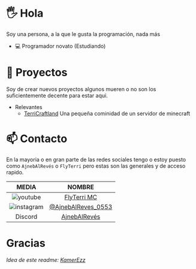 # 🖐 Hola

Soy una persona, a la que le gusta la programación, nada más

- 💻 Programador novato (Estudiando)

# 🌱 Proyectos

Soy de crear nuevos proyectos algunos mueren o no son los suficientemente decente para estar aqui.

- Relevantes
  - [TerriCraftland](https://TerriCraftland.tk/) Una pequeña cominidad de un servidor de minecraft

# 📫 Contacto

En la mayoria o en gran parte de las redes sociales tengo o estoy puesto como `AjnebAlRevés` o `FlyTerri` pero estas son las generales y de acceso rapido.

|                     MEDIA                     |                          NOMBRE                                                   |
| :-------------------------------------------: | :------------------------------------------------------:                          |
|  ![youtube](https://i.imgur.com/v76ZdvR.png)  |      [FlyTerri MC](https://www.youtube.com/channel/UCz1HgHIhnYuvLJ2Gl6yMstw)      |
| ![instagram](https://i.imgur.com/tu01NLm.png) |    [@AjnebAlReves_0553](https://www.instagram.com/AjnebAlReves_0553/)             |
|                    Discord                    | [AjnebAlRevés](http://discord.com/users/855994716113207338)                       |



# Gracias

*Idea de este readme: [KamerEzz](https://github.com/KamerEzz)*
